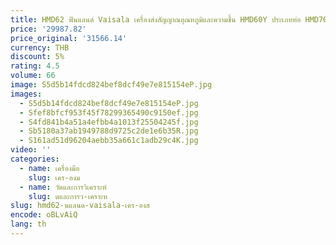 ```yaml
---
title: HMD62 ฟินแลนด์ Vaisala เครื่องส่งสัญญาณอุณหภูมิและความชื้น HMD60Y ประเภทท่อ HMD70Y HMD65
price: '29987.82'
price_original: '31566.14'
currency: THB
discount: 5%
rating: 4.5
volume: 66
image: S5d5b14fdcd824bef8dcf49e7e815154eP.jpg
images:
  - S5d5b14fdcd824bef8dcf49e7e815154eP.jpg
  - Sfef8bfcf953f45f78299365490c9150ef.jpg
  - S4fd841b4a51a4efbb4a1013f25504245f.jpg
  - Sb5180a37ab1949788d9725c2de1e6b35R.jpg
  - S161ad51d96204aebb35a661c1adb29c4K.jpg
video: ''
categories:
  - name: เครื่องมือ
    slug: เคร-องม
  - name: วัดและการวิเคราะห์
    slug: ดและการว-เคราะห
slug: hmd62-นแลนด-vaisala-เคร-องส
encode: oBLvAiQ
lang: th
---
```

  